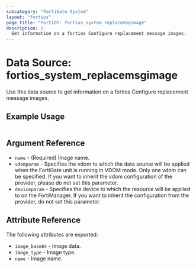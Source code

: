 ```yaml
---
subcategory: "FortiGate System"
layout: "fortios"
page_title: "FortiOS: fortios_system_replacemsgimage"
description: |-
  Get information on a fortios Configure replacement message images.
---
```


# Data Source: fortios_system_replacemsgimage
Use this data source to get information on a fortios Configure replacement message images.


## Example Usage

```hcl

```

## Argument Reference

* `name` - (Required) Image name.
* `vdomparam` - Specifies the vdom to which the data source will be applied when the FortiGate unit is running in VDOM mode. Only one vdom can be specified. If you want to inherit the vdom configuration of the provider, please do not set this parameter.
* `deviceparam` - Specifies the device to which the resource will be applied to on the FortiManager. If you want to inherit the configuration from the provider, do not set this parameter.

## Attribute Reference

The following attributes are exported:

* `image_base64` - Image data.
* `image_type` - Image type.
* `name` - Image name.
